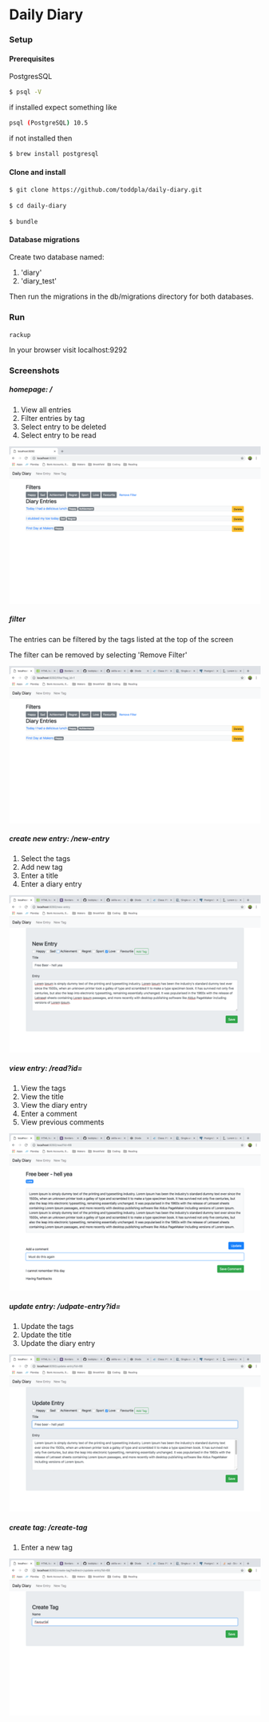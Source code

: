# Daily Diary

### Setup

#### Prerequisites

PostgresSQL
```sh
$ psql -V
```
if installed expect something like
```sh
psql (PostgreSQL) 10.5
```
if not installed then

```sh
$ brew install postgresql
```

#### Clone and install

```sd
$ git clone https://github.com/toddpla/daily-diary.git

$ cd daily-diary

$ bundle
```
#### Database migrations
Create two database named:
1. 'diary'
2. 'diary_test'

Then run the migrations in the db/migrations directory for both databases.


### Run
```
rackup
```
In your browser visit localhost:9292

### Screenshots

##### homepage: /

1. View all entries
2. Filter entries by tag
3. Select entry to be deleted
4. Select entry to be read

<kbd>![homescreen](./docs/screenshots/homepage.png)</kbd>

##### filter
The entries can be filtered by the tags listed at the top of the screen

The filter can be removed by selecting 'Remove Filter'

<kbd>![homescreen](./docs/screenshots/filter.png)</kbd>

##### create new entry: /new-entry

1. Select the tags
2. Add new tag
3. Enter a title
4. Enter a diary entry

<kbd>![homescreen](./docs/screenshots/new-entry.png)</kbd>

##### view entry: /read?id=
1. View the tags
2. View the title
3. View the diary entry
4. Enter a comment
5. View previous comments

<kbd>![homescreen](./docs/screenshots/view-entry-add-comments.png)</kbd>


##### update entry: /udpate-entry?id=
1. Update the tags
2. Update the title
3. Update the diary entry

<kbd>![homescreen](./docs/screenshots/update-entry.png)</kbd>

##### create tag: /create-tag
1. Enter a new tag

<kbd>![homescreen](./docs/screenshots/create-tag.png)</kbd>
